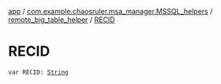 [app](../../index.md) / [com.example.chaosruler.msa_manager.MSSQL_helpers](../index.md) / [remote_big_table_helper](index.md) / [RECID](.)

# RECID

`var RECID: `[`String`](https://kotlinlang.org/api/latest/jvm/stdlib/kotlin/-string/index.html)